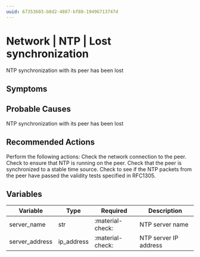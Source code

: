 ```yaml
---
uuid: 67353603-b8d2-4887-bf80-19496713747d
---
```

# Network | NTP | Lost synchronization

NTP synchronization with its peer has been lost

## Symptoms

## Probable Causes

NTP synchronization with its peer has been lost

## Recommended Actions

Perform the following actions:
   Check the network connection to the peer.
   Check to ensure that NTP is running on the peer.
   Check that the peer is synchronized to a stable time source.
   Check to see if the NTP packets from the peer have passed the validity tests specified in RFC1305.

## Variables

Variable | Type | Required | Description
--- | --- | --- | ---
server_name | str | :material-check: | NTP server name
server_address | ip_address | :material-check: | NTP server IP address
